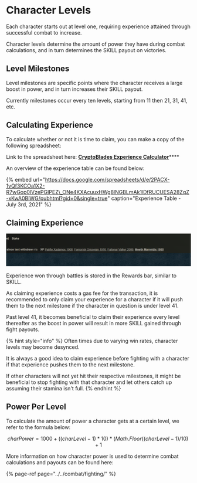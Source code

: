 # Character Levels

Each character starts out at level one, requiring experience attained through successful combat to increase.

Character levels determine the amount of power they have during combat calculations, and in turn determines the SKILL payout on victories.

## Level Milestones

Level milestones are specific points where the character receives a large boost in power, and in turn increases their SKILL payout.

Currently milestones occur every ten levels, starting from 11 then 21, 31, 41, etc.

## Calculating Experience

To calculate whether or not it is time to claim, you can make a copy of the following spreadsheet:

Link to the spreadsheet here: [**CryptoBlades Experience Calculator**](https://docs.google.com/spreadsheets/d/1k3TZUTviY7DH7y4iqaVVuolHwi4GnGF7uudOxcLKUUc/edit?usp=sharing)\*\*\*\*

An overview of the experience table can be found below:

{% embed url="https://docs.google.com/spreadsheets/d/e/2PACX-1vQf3KCOa1X2-R7wGop0lVzePGIPEZ\_ONe4KXAcuuxHWg8lNGBLmAk1lDfRUCUESA28ZqZ-xKwA0BlWG/pubhtml?gid=0&single=true" caption="Experience Table - July 3rd, 2021" %}

## Claiming Experience

![](../../.gitbook/assets/claim-exp.png)

Experience won through battles is stored in the Rewards bar, similar to SKILL.

As claiming experience costs a gas fee for the transaction, it is recommended to only claim your experience for a character if it will push them to the next milestone if the character in question is under level 41.

Past level 41, it becomes beneficial to claim their experience every level thereafter as the boost in power will result in more SKILL gained through fight payouts.

{% hint style="info" %}
Often times due to varying win rates, character levels may become desynced.

It is always a good idea to claim experience before fighting with a character if that experience pushes them to the next milestone.

If other characters will not yet hit their respective milestones, it might be beneficial to stop fighting with that character and let others catch up assuming their stamina isn't full.
{% endhint %}

## Power Per Level

To calculate the amount of power a character gets at a certain level, we refer to the formula below:

$$
charPower = 1000 + ((charLevel - 1) * 10) * (Math.Floor((charLevel - 1) / 10) + 1
$$

More information on how character power is used to determine combat calculations and payouts can be found here:

{% page-ref page="../../combat/fighting/" %}

